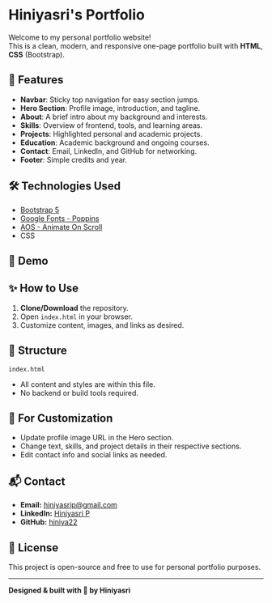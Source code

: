 # Hiniyasri's Portfolio

Welcome to my personal portfolio website!  
This is a clean, modern, and responsive one-page portfolio built with **HTML**, **CSS** (Bootstrap).

## 🚀 Features

- **Navbar**: Sticky top navigation for easy section jumps.
- **Hero Section**: Profile image, introduction, and tagline.
- **About**: A brief intro about my background and interests.
- **Skills**: Overview of frontend, tools, and learning areas.
- **Projects**: Highlighted personal and academic projects.
- **Education**: Academic background and ongoing courses.
- **Contact**: Email, LinkedIn, and GitHub for networking.
- **Footer**: Simple credits and year.

## 🛠️ Technologies Used

- [Bootstrap 5](https://getbootstrap.com/)
- [Google Fonts - Poppins](https://fonts.google.com/specimen/Poppins)
- [AOS - Animate On Scroll](https://michalsnik.github.io/aos/)
-  CSS

## 📸 Demo



## ✨ How to Use

1. **Clone/Download** the repository.
2. Open `index.html` in your browser.
3. Customize content, images, and links as desired.

## 📄 Structure

```
index.html
```
- All content and styles are within this file.
- No backend or build tools required.

## 🧩 For Customization

- Update profile image URL in the Hero section.
- Change text, skills, and project details in their respective sections.
- Edit contact info and social links as needed.

## 📬 Contact

- **Email:** [hiniyasrip@gmail.com](mailto:hiniyasrip@gmail.com)
- **LinkedIn:** [Hiniyasri P](https://www.linkedin.com/in/hiniyasri-p-4b1b27365?utm_source=share&utm_campaign=share_via&utm_content=profile&utm_medium=android_app)
- **GitHub:** [hiniya22](https://github.com/hiniya22)

## 📄 License

This project is open-source and free to use for personal portfolio purposes.

---

**Designed & built with 💙 by Hiniyasri**
